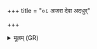 +++
title = "०८ अजरा देवा अदधुर्"

+++
<details><summary>मूलम् (GR)</summary>

अजरा देवा अदधुर्  
अमृतं मर्त्येष्व् आ ।  
तस्यै तद् अग्रम् आ ददे  
तद् उ ते विषदूषणम् ॥
</details>